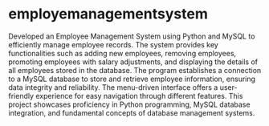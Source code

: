 # employemanagementsystem
Developed an Employee Management System using Python and MySQL to efficiently manage employee records. The system provides key functionalities such as adding new employees, removing employees, promoting employees with salary adjustments, and displaying the details of all employees stored in the database. The program establishes a connection to a MySQL database to store and retrieve employee information, ensuring data integrity and reliability. The menu-driven interface offers a user-friendly experience for easy navigation through different features. This project showcases proficiency in Python programming, MySQL database integration, and fundamental concepts of database management systems.
